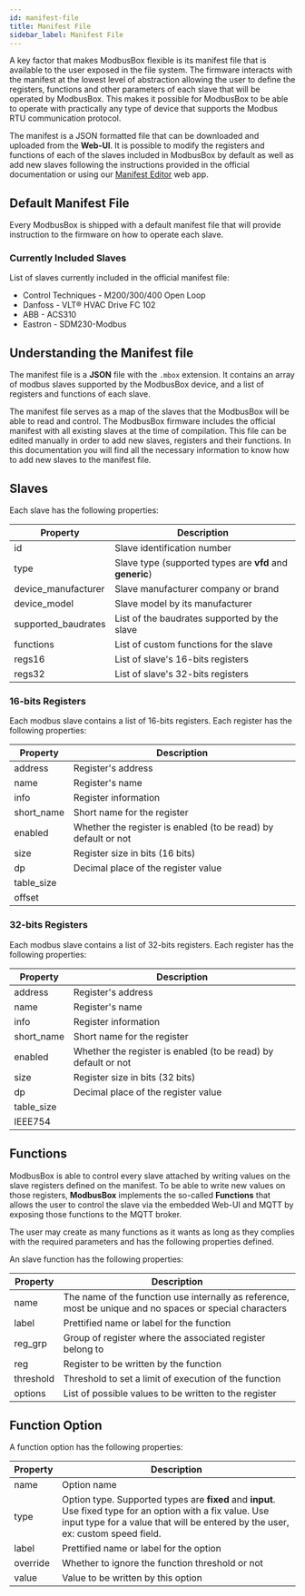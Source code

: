 ```yaml
---
id: manifest-file
title: Manifest File
sidebar_label: Manifest File
---
```


A key factor that makes ModbusBox flexible is its manifest file that is available to the user exposed in the file system. The firmware interacts with the manifest at the lowest level of abstraction allowing the user to define the registers, functions and other parameters of each slave that will be operated by ModbusBox. This makes it possible for ModbusBox to be able to operate with practically any type of device that supports the Modbus RTU communication protocol.

The manifest is a JSON formatted file that can be downloaded and uploaded from the **Web-UI**. It is possible to modify the registers and functions of each of the slaves included in ModbusBox by default as well as add new slaves following the instructions provided in the official documentation or using our [Manifest Editor](https://mbox.iotbits.net/docs/mbox.iotbits.net/manifest-editor) web app.

## Default Manifest File

Every ModbusBox is shipped with a default manifest file that will provide instruction to the firmware on how to operate each slave. 

### Currently Included  Slaves

List of slaves currently included in the official manifest file:

* Control Techniques - M200/300/400 Open Loop
* Danfoss - VLT® HVAC Drive FC 102
* ABB - ACS310
* Eastron - SDM230-Modbus

## Understanding the Manifest file

The manifest file is a **JSON** file with the `.mbox` extension. It contains an array of modbus slaves supported by the ModbusBox device, and a list of registers and functions of each slave. 

The manifest file serves as a map of the slaves that the ModbusBox will be able to read and control. The ModbusBox firmware includes the official manifest with all existing slaves at the time of compilation. This file can be edited manually in order to add new slaves, registers and their functions. In this documentation you will find all the necessary information to know how to add new slaves to the manifest file.

## Slaves

Each slave has the following properties:

| Property            | Description                                              |
| ------------------- | -------------------------------------------------------- |
| id                  | Slave identification number                              |
| type                | Slave type (supported types are **vfd** and **generic**) |
| device_manufacturer | Slave manufacturer company or brand                      |
| device_model        | Slave model by its manufacturer                          |
| supported_baudrates | List of the baudrates supported by the slave             |
| functions           | List of custom functions for the slave                   |
| regs16              | List of slave's 16-bits registers                        |
| regs32              | List of slave's 32-bits registers                        |

### 16-bits Registers

Each modbus slave contains a list of 16-bits registers. Each register has the following properties:

| Property   | Description                                                  |
| ---------- | ------------------------------------------------------------ |
| address    | Register's address                                           |
| name       | Register's name                                              |
| info       | Register information                                         |
| short_name | Short name for the register                                  |
| enabled    | Whether the register is enabled (to be read) by default or not |
| size       | Register size in bits (16 bits)                              |
| dp         | Decimal place of the register value                          |
| table_size |                                                              |
| offset     |                                                              |

### 32-bits Registers

Each modbus slave contains a list of 32-bits registers. Each register has the following properties:

| Property   | Description                                                  |
| ---------- | ------------------------------------------------------------ |
| address    | Register's address                                           |
| name       | Register's name                                              |
| info       | Register information                                         |
| short_name | Short name for the register                                  |
| enabled    | Whether the register is enabled (to be read) by default or not |
| size       | Register size in bits (32 bits)                              |
| dp         | Decimal place of the register value                          |
| table_size |                                                              |
| IEEE754    |                                                              |

## Functions

ModbusBox is able to control every slave attached by writing values on the slave registers defined on the manifest. To be able to write new values on those registers, **ModbusBox** implements the so-called **Functions** that allows the user to control the slave via the embedded Web-UI and MQTT by exposing those functions to the MQTT broker.

The user may create as many functions as it wants as long as they complies with the required parameters and has the following properties defined.

An slave function has the following properties:

| Property  | Description                                                  |
| --------- | ------------------------------------------------------------ |
| name      | The name of the function use internally as reference, most be unique and no spaces or special characters |
| label     | Prettified name or label for the function                    |
| reg_grp   | Group of register where the associated register belong to    |
| reg       | Register to be written by the function                       |
| threshold | Threshold to set a limit of execution of the function        |
| options   | List of possible values to be written to the register        |

## Function Option

A function option has the following properties:

| Property | Description                                                  |
| -------- | ------------------------------------------------------------ |
| name     | Option name                                                  |
| type     | Option type. Supported types are **fixed** and **input**. Use fixed type for an option with a fix value. Use input type for a value that will be entered by the user, ex: custom speed field. |
| label    | Prettified name or label for the option                      |
| override | Whether to ignore the function threshold or not              |
| value    | Value to be written by this option                           |

 